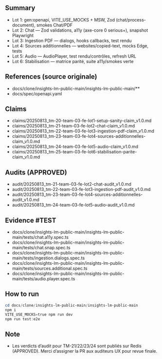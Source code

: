 ## Summary
- Lot 1: gen:openapi, VITE_USE_MOCKS + MSW, Zod (chat/process-document), smokes Chat/PDF
- Lot 2: Chat — Zod validations, a11y (axe-core 0 serious+), snapshot Playwright
- Lot 3: Ingestion PDF — dialogs, hooks callbacks, test rendu
- Lot 4: Sources additionnelles — websites/copied-text, mocks Edge, tests
- Lot 5: Audio — AudioPlayer, test rendu/contrôles, refresh URL
- Lot 6: Stabilisation — matrice parité, suite a11y/smokes verte

## References (source originale)
- docs/clone/insights-lm-public-main/insights-lm-public-main/**
- docs/spec/openapi.yaml

## Claims
- claims/20250813_tm-20-team-03-fe-lot1-setup-sanity-claim_v1.0.md
- claims/20250813_tm-21-team-03-fe-lot2-chat-claim_v1.0.md
- claims/20250813_tm-22-team-03-fe-lot3-ingestion-pdf-claim_v1.0.md
- claims/20250813_tm-23-team-03-fe-lot4-sources-additionnelles-claim_v1.0.md
- claims/20250813_tm-24-team-03-fe-lot5-audio-claim_v1.0.md
- claims/20250813_tm-25-team-03-fe-lot6-stabilisation-parite-claim_v1.0.md

## Audits (APPROVED)
- audit/20250813_tm-21-team-03-fe-lot2-chat-audit_v1.0.md
- audit/20250813_tm-22-team-03-fe-lot3-ingestion-pdf-audit_v1.0.md
- audit/20250813_tm-23-team-03-fe-lot4-sources-additionnelles-audit_v1.0.md
- audit/20250813_tm-24-team-03-fe-lot5-audio-audit_v1.0.md

## Evidence #TEST
- docs/clone/insights-lm-public-main/insights-lm-public-main/tests/chat.a11y.spec.ts
- docs/clone/insights-lm-public-main/insights-lm-public-main/tests/chat.snap.spec.ts
- docs/clone/insights-lm-public-main/insights-lm-public-main/tests/ingestion.dialogs.spec.ts
- docs/clone/insights-lm-public-main/insights-lm-public-main/tests/sources.additional.spec.ts
- docs/clone/insights-lm-public-main/insights-lm-public-main/tests/audio.player.spec.ts

## How to run
```powershell
cd docs/clone/insights-lm-public-main/insights-lm-public-main
npm i
VITE_USE_MOCKS=true npm run dev
npm run test:e2e
```

## Note
- Les verdicts d’audit pour TM-21/22/23/24 sont publiés sur Redis (APPROVED). Merci d’assigner la PR aux auditeurs UX pour revue finale.
